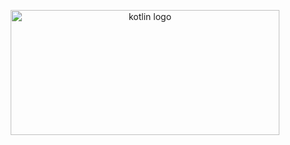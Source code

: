 <p align="center">
     <img width="430" height="200" src="https://user-images.githubusercontent.com/18373774/149808967-1a63ab8b-316c-4645-a781-9c1a875d38cc.png" alt="kotlin logo"/>
<p>
